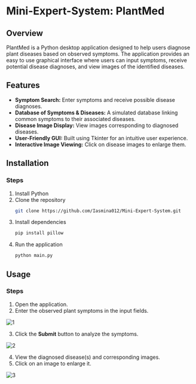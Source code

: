# Mini-Expert-System: PlantMed

## Overview
PlantMed is a Python desktop application designed to help users diagnose plant diseases based on observed symptoms. The application provides an easy to use graphical interface where users can input symptoms, receive potential disease diagnoses, and view images of the identified diseases.

## Features
- **Symptom Search:** Enter symptoms and receive possible disease diagnoses.
- **Database of Symptoms & Diseases:** A simulated database linking common symptoms to their associated diseases.
- **Disease Image Display:** View images corresponding to diagnosed diseases.
- **User-Friendly GUI:** Built using Tkinter for an intuitive user experience.
- **Interactive Image Viewing:** Click on disease images to enlarge them.

## Installation
### Steps
1. Install Python
2. Clone the repository
   ```sh
   git clone https://github.com/Iasmina012/Mini-Expert-System.git
   ```
2. Install dependencies
   ```sh
   pip install pillow
   ```
3. Run the application
   ```sh
   python main.py
   ```

## Usage
### Steps
1. Open the application.
2. Enter the observed plant symptoms in the input fields.

![1](https://github.com/user-attachments/assets/ff0eacca-331b-4258-b42d-33150d936ff0)

3. Click the **Submit** button to analyze the symptoms.
   
![2](https://github.com/user-attachments/assets/107654c3-a10f-4aaf-9c27-54e2b2b97f08)

4. View the diagnosed disease(s) and corresponding images.
5. Click on an image to enlarge it.
   
![3](https://github.com/user-attachments/assets/33c2058e-168d-4714-af15-bc64924b3994)
